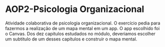 # AOP2-Psicologia Organizacional

 Atividade colaborativa de psicologia organizacional.
 O exercício pedia para fazermos a realização de um mapa mental em um app.
 O app escolhido foi o Canvas. Dos dez capitulos estudados no módulo, deveriamos
 escolher um subtitulo de um desses capítulos e construir o mapa mental.
